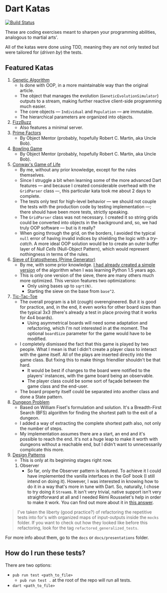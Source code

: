 # Dart Katas

[![Build Status](https://travis-ci.com/psygo/dart_katas.svg?branch=master)](https://travis-ci.com/psygo/dart_katas)

These are coding exercises meant to sharpen your programming abilities, analogous to martial arts'.

All of the katas were done using TDD, meaning they are not only tested but were tailored for (*driven by*) the tests.

## Featured Katas

1. [Genetic Algorithm](https://lethain.com/genetic-algorithms-cool-name-damn-simple/)
    - Is done with OOP, in a more maintainable way than the original article.
    - The object that manages the evolution (`GeneticEvolutionSimulator`) outputs to a stream, making further reactive client-side programming much easier.
    - The core objects &mdash; `Individual` and `Population` &mdash; are immutable.
    - The hierarchical parameters are organized into objects.
1. [FizzBuzz](https://en.wikipedia.org/wiki/Fizz_buzz)
    - Also features a minimal server.
1. [Prime Factors](http://butunclebob.com/ArticleS.UncleBob.ThePrimeFactorsKata)
    - By Object Mentor (probably, hopefully Robert C. Martin, aka Uncle Bob).
1. [Bowling Game](http://butunclebob.com/ArticleS.UncleBob.TheBowlingGameKata)
    - By Object Mentor (probably, hopefully Robert C. Martin, aka Uncle Bob).
1. [Conway's Game of Life](http://codingdojo.org/kata/GameOfLife/)
    - By me, without any prior knowledge, except for the rules themselves.
    - Since I struggle a bit when learning some of the more advanced Dart features &mdash; and because I created considerable overhead with the `GridParser` class &mdash;, this particular kata took me about 2 days to complete.
    - The tests only test for high-level behavior &mdash; we should not couple the tests with the production code by testing implementation &mdash;; there should have been more tests, strictly speaking.
    - The `GridParser` class was not necessary. I created it so string grids could be converted into objects in the background and, so, we had truly OOP software &mdash; but is it really?
    - When going through the grid, on the borders, I avoided the typical `null` error of having invalid indices by shielding the logic with a *try-catch*. A more ideal OOP solution would be to create an outer buffer layer of *Null Cells* (Null-Object Pattern), which would represent nothingness in terms of the rules.
1. [Sieve of Eratosthenes (Prime Generator)](https://en.wikipedia.org/wiki/Sieve_of_Eratosthenes)
    - By me, with some prior knowledge. [I had already created a simple version](http://fanaro.com.br/python-basics-eratosthenes-and-problem-51/) of the algorithm when I was learning Python 1.5 years ago.
    - This is only one version of the sieve, there are many others much more optimized. This version features two optimizations:
        - Only using bases up to `sqrt(N)`.
        - Starting the sieve on the base from `base^2`.
1. [Tic-Tac-Toe](https://en.wikipedia.org/wiki/Tic-tac-toe)
    - The overall program is a bit (*cough*) overengineered. But it is good for practice, and, in the end, it even works for other board sizes than the typical 3x3 (there's already a test in place proving that it works for 4x4 boards).
        - Using asymmetrical boards will need some adaptation and refactoring, which I'm not interested in at the moment. The optional `boardSize` parameter for the game would have to be modified.
    - I completely dismissed the fact that this game is played by two people. What I mean is that I didn't create a player class to interact with the game itself. All of the plays are inserted directly into the game class. But fixing this to make things friendlier shouldn't be that hard. 
        - It would be best if changes to the board were notified to the players' instances, with the game board being an observable.
        - The player class could be some sort of façade between the game class and the end-user.
    - The board property itself could be separated into another class and done a State pattern.
1. [Dungeon Problem](https://www.youtube.com/watch?v=KiCBXu4P-2Y)
    - Based on William Fiset's formulation and solution. It's a Breadth-First Search (BFS) algorithm for finding the shortest path to the exit of a dungeon.
    - I added a way of extracting the complete shortest path also, not only the number of steps.
    - My implementation assumes there are a start, an end and it's possible to reach the end. It's not a huge leap to make it worth with dungeons without a reachable end, but I didn't want to unnecessarily complicate this more.
1. [Design Patterns](https://en.wikipedia.org/wiki/Software_design_pattern)
    - This is only at its beginning stages right now.
    1. Observer
        - So far, only the Observer pattern is featured. To achieve it I could have implemented the vanilla interfaces in the GoF book (I still intend on doing it). However, I was interested in knowing how to do it in a way that's more in tune with Dart. So, naturally, I chose to try doing it `Stream`s. It isn't very trivial, native support isn't very straightforward at all and I needed Rémi Rousselet's help in order to make it work. You can find out more about it in [this answer](https://stackoverflow.com/a/60341534/4756173).

> I've taken the liberty (good practice?) of refactoring the repetitive tests into for's with organized maps of input-outputs inside the `mocks` folder. If you want to check out how they looked like before this refactoring, look for the tag `refactored_generalized_tests`.

For more info about them, go to the `docs` or `docs/presentations` folder.

## How do I run these tests?

There are two options:

- `pub run test <path_to_file>`
    - `pub run test .` at the root of the repo will run all tests.
- `dart <path_to_file>`
